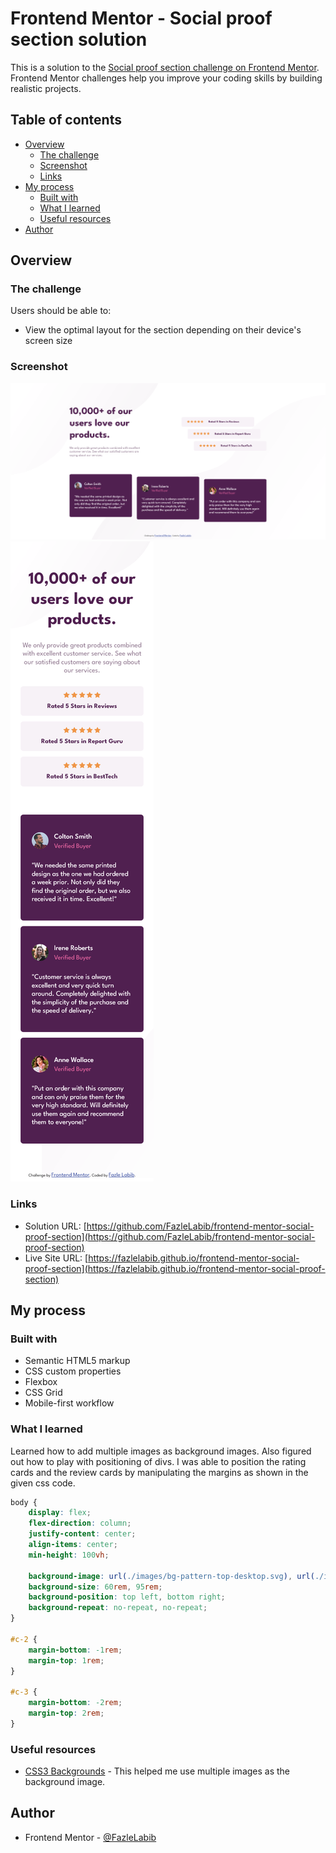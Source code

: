 # Frontend Mentor - Social proof section solution

This is a solution to the [Social proof section challenge on Frontend Mentor](https://www.frontendmentor.io/challenges/social-proof-section-6e0qTv_bA). Frontend Mentor challenges help you improve your coding skills by building realistic projects. 

## Table of contents

- [Overview](#overview)
  - [The challenge](#the-challenge)
  - [Screenshot](#screenshot)
  - [Links](#links)
- [My process](#my-process)
  - [Built with](#built-with)
  - [What I learned](#what-i-learned)
  - [Useful resources](#useful-resources)
- [Author](#author)

## Overview

### The challenge

Users should be able to:

- View the optimal layout for the section depending on their device's screen size

### Screenshot

![](./screenshots/desktop-screenshot.png)
![](./screenshots/mobile-screenshot.png)

### Links

- Solution URL: [https://github.com/FazleLabib/frontend-mentor-social-proof-section](https://github.com/FazleLabib/frontend-mentor-social-proof-section)
- Live Site URL: [https://fazlelabib.github.io/frontend-mentor-social-proof-section](https://fazlelabib.github.io/frontend-mentor-social-proof-section)

## My process

### Built with

- Semantic HTML5 markup
- CSS custom properties
- Flexbox
- CSS Grid
- Mobile-first workflow

### What I learned

Learned how to add multiple images as background images. Also figured out how to play with positioning of divs. I was able to position the rating cards and the review cards by manipulating the margins as shown in the given css code.


<!-- ```html
<h1>Some HTML code I'm proud of</h1>
``` -->
```css
body {
    display: flex;
    flex-direction: column;
    justify-content: center;
    align-items: center;
    min-height: 100vh;
    
    background-image: url(./images/bg-pattern-top-desktop.svg), url(./images/bg-pattern-bottom-desktop.svg);
    background-size: 60rem, 95rem;
    background-position: top left, bottom right;
    background-repeat: no-repeat, no-repeat;
}

#c-2 {
    margin-bottom: -1rem;
    margin-top: 1rem;
}

#c-3 {
    margin-bottom: -2rem;
    margin-top: 2rem;
}

```
<!-- ```js
const proudOfThisFunc = () => {
  console.log('🎉')
}
``` -->

### Useful resources

- [CSS3 Backgrounds](https://www.w3schools.com/css/css3_backgrounds.asp) - This helped me use multiple images as the background image.

## Author


- Frontend Mentor - [@FazleLabib](https://www.frontendmentor.io/profile/FazleLabib)
